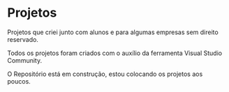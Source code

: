 # Projetos
Projetos que criei junto com alunos e para algumas empresas sem direito reservado.

Todos os projetos foram criados com o auxílio da ferramenta Visual Studio Community.

O Repositório está em construção, estou colocando os projetos aos poucos.
